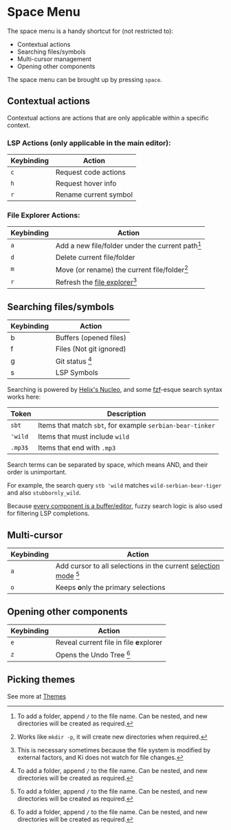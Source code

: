 # Space Menu

The space menu is a handy shortcut for (not restricted to):

- Contextual actions
- Searching files/symbols
- Multi-cursor management
- Opening other components

The space menu can be brought up by pressing `space`.

## Contextual actions

Contextual actions are actions that are only applicable within a specific context.

### LSP Actions (only applicable in the main editor):

| Keybinding | Action                |
| ---------- | --------------------- |
| `c`        | Request code actions  |
| `h`        | Request hover info    |
| `r`        | Rename current symbol |

### File Explorer Actions:

| Keybinding | Action                                                          |
| ---------- | --------------------------------------------------------------- |
| `a`        | Add a new file/folder under the current path[^1]                |
| `d`        | Delete current file/folder                                      |
| `m`        | Move (or rename) the current file/folder[^2]                    |
| `r`        | Refresh the [file explorer](../components/file-explorer.md)[^3] |

[^1]: To add a folder, append `/` to the file name. Can be nested, and new directories will be created as required.
[^2]: Works like `mkdir -p`, it will create new directories when required.
[^3]: This is necessary sometimes because the file system is modified by external factors, and Ki does not watch for file changes.

## Searching files/symbols

| Keybinding | Action                  |
| ---------- | ----------------------- |
| b          | Buffers (opened files)  |
| f          | Files (Not git ignored) |
| g          | Git status [^1]         |
| s          | LSP Symbols             |

[^1]: It means files that are modified when compared to their latest version found on the latest commit of this Git repository.

Searching is powered by [Helix's Nucleo](https://github.com/helix-editor/nucleo), and some [fzf](https://github.com/junegunn/fzf?tab=readme-ov-file#search-syntax)-esque search syntax works here:

| Token   | Description                                               |
| ------- | --------------------------------------------------------- |
| `sbt`   | Items that match `sbt`, for example `serbian-bear-tinker` |
| `'wild` | Items that must include `wild`                            |
| `.mp3$` | Items that end with `.mp3`                                |

Search terms can be separated by space, which means AND, and their order is unimportant.

For example, the search query `stb 'wild` matches `wild-serbian-bear-tiger` and also `stubbornly_wild`.

Because [every component is a buffer/editor](../core-concepts.md#every-component-is-a-buffereditor), fuzzy search logic is also used for filtering LSP completions.

## Multi-cursor

| Keybinding | Action                                                               |
| ---------- | -------------------------------------------------------------------- |
| `a`        | Add cursor to all selections in the current [selection mode][1] [^1] |
| `o`        | Keeps **o**nly the primary selections                                |

[1]: ./selection-modes/index.md

[^1]: Especially useful when used with [Text Search](./selection-modes/local-global/text-search.md) or [Syntax Tree](./selection-modes/syntax-tree-based.md).

## Opening other components

| Keybinding | Action                                   |
| ---------- | ---------------------------------------- |
| `e`        | Reveal current file in file **e**xplorer |
| `z`        | Opens the Undo Tree [^1]                 |

[^1]: This is an obscure feature, although it is functional, it is hardly useful, because the undo history is too granular (character-by-character), see [undo/redo](../universal-keybindings.md#undoredo).

## Picking themes

See more at [Themes](../themes.md)
